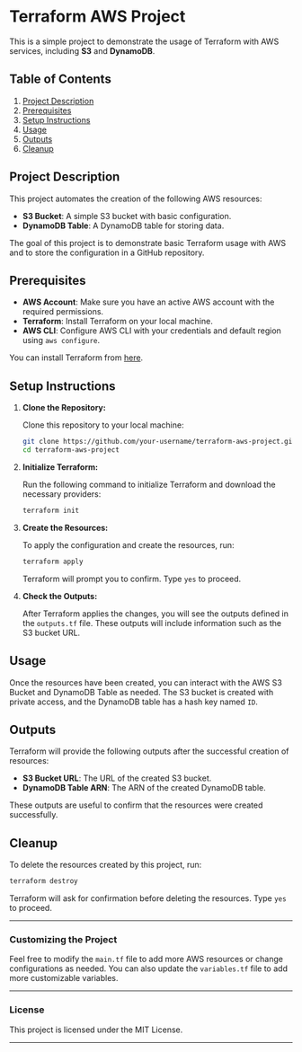

# Terraform AWS Project

This is a simple project to demonstrate the usage of Terraform with AWS services, including **S3** and **DynamoDB**.

## Table of Contents
1. [Project Description](#project-description)
2. [Prerequisites](#prerequisites)
3. [Setup Instructions](#setup-instructions)
4. [Usage](#usage)
5. [Outputs](#outputs)
6. [Cleanup](#cleanup)

## Project Description

This project automates the creation of the following AWS resources:
- **S3 Bucket**: A simple S3 bucket with basic configuration.
- **DynamoDB Table**: A DynamoDB table for storing data.

The goal of this project is to demonstrate basic Terraform usage with AWS and to store the configuration in a GitHub repository.

## Prerequisites

- **AWS Account**: Make sure you have an active AWS account with the required permissions.
- **Terraform**: Install Terraform on your local machine.
- **AWS CLI**: Configure AWS CLI with your credentials and default region using `aws configure`.

You can install Terraform from [here](https://www.terraform.io/downloads.html).

## Setup Instructions

1. **Clone the Repository:**

   Clone this repository to your local machine:

   ```bash
   git clone https://github.com/your-username/terraform-aws-project.git
   cd terraform-aws-project
   ```

2. **Initialize Terraform:**

   Run the following command to initialize Terraform and download the necessary providers:

   ```bash
   terraform init
   ```

3. **Create the Resources:**

   To apply the configuration and create the resources, run:

   ```bash
   terraform apply
   ```

   Terraform will prompt you to confirm. Type `yes` to proceed.

4. **Check the Outputs:**

   After Terraform applies the changes, you will see the outputs defined in the `outputs.tf` file. These outputs will include information such as the S3 bucket URL.

## Usage

Once the resources have been created, you can interact with the AWS S3 Bucket and DynamoDB Table as needed. The S3 bucket is created with private access, and the DynamoDB table has a hash key named `ID`.

## Outputs

Terraform will provide the following outputs after the successful creation of resources:

- **S3 Bucket URL**: The URL of the created S3 bucket.
- **DynamoDB Table ARN**: The ARN of the created DynamoDB table.

These outputs are useful to confirm that the resources were created successfully.

## Cleanup

To delete the resources created by this project, run:

```bash
terraform destroy
```

Terraform will ask for confirmation before deleting the resources. Type `yes` to proceed.

---

### Customizing the Project

Feel free to modify the `main.tf` file to add more AWS resources or change configurations as needed. You can also update the `variables.tf` file to add more customizable variables.

---

### License

This project is licensed under the MIT License.

---

